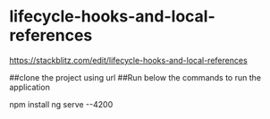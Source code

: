 # lifecycle-hooks-and-local-references

https://stackblitz.com/edit/lifecycle-hooks-and-local-references

##clone the project using url ##Run below the commands to run the application

npm install
ng serve --4200
